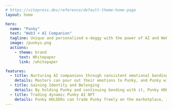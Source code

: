 ```yaml
---
# https://vitepress.dev/reference/default-theme-home-page
layout: home

hero:
  name: "Punky"
  text: "Web3 + AI Companion"
  tagline: Unique and personalized e-doggy with the power of AI and Web3
  image: /punkys.png
  actions:
    - theme: brand
      text: Whitepaper
      link: /whitepaper

features:
  - title: Nurturing AI companions through consistent emotional bonding
    details: Masters can pour out their emotions to Punky, and Punky will reply and comfort its master.
  - title: Gaining Identity and Belonging
    details: By holding Punky and continuing bonding with it, Punky HOLDER naturally fits into the punky community, a family filled with caring and love.
  - title: Trading dynamic Punky AI NFT
    details: Punky HOLDERs can trade Punky freely on the marketplace, in part or in whole.
---
```

